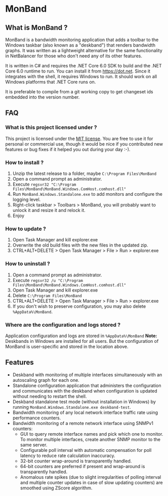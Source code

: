 MonBand
========
What is MonBand ?
-------------------
MonBand is a bandwidth monitoring application that adds a toolbar to the Windows taskbar (also known as a "deskband") that renders bandwidth graphs. It was written as a lightweight alternative for the same functionality in NetBalancer for those who don't need any of its other features.

It is written in C# and requires the .NET Core 6.0 SDK to build and the .NET Core 6.0 runtime to run. You can install it from https://dot.net. Since it integrates with the shell, it requires Windows to run. It should work on all Windows platforms that .NET Core runs on.

It is preferable to compile from a git working copy to get changeset ids embedded into the version number.

FAQ
---
### What is this project licensed under ?
This project is licensed under the [MIT license](http://opensource.org/licenses/MIT). You are free to use it for personal or commercial use, though it would be nice if you contributed new features or bug fixes if it helped you out during your day :-).

### How to install ?
1. Unzip the latest release to a folder, maybe `C:\Program Files\MonBand`
2. Open a command prompt as administrator.
3. Execute `regsvr32 "C:\Program Files\MonBand\MonBand.Windows.ComHost.comhost.dll"`
4. Run `MonBand.Windows.Standalone.exe` to add monitors and configure the logging level.
5. Right-click taskbar > Toolbars > MonBand, you will probably want to unlock it and resize it and relock it.
6. Enjoy

### How to update ?
1. Open Task Manager and kill explorer.exe
2. Overwrite the old build files with the new files in the updated zip.
3. CTRL+ALT+DELETE > Open Task Manager > File > Run > explorer.exe

### How to uninstall ?
1. Open a command prompt as administrator.
2. Execute `regsvr32 /u "C:\Program Files\MonBand\MonBand.Windows.ComHost.comhost.dll"`
3. Open Task Manager and kill explorer.exe
4. Delete `C:\Program Files\MonBand`
5. CTRL+ALT+DELETE > Open Task Manager > File > Run > explorer.exe
6. If you don't wish to preserve configuration, you may also delete `%AppData%\MonBand`.

### Where are the configuration and logs stored ?
Application configuration and logs are stored in `%AppData%\MonBand`
**Note:** Deskbands in Windows are installed for all users. But the configuration of MonBand is user-specific and stored in the location above.

Features
--------
* Deskband with monitoring of multiple interfaces simultaneously with an autoscaling graph for each one.
* Standalone configuration application that administers the configuration and communicates with the deskband when configuration is updated without needing to restart the shell.
* Deskband standalone test mode (without installation in Windows) by running `MonBand.Windows.Standalone.exe deskband-test`.
* Bandwidth monitoring of any local network interface traffic rate using performance counters.
* Bandwidth monitoring of a remote network interface using SNMPv1 counters: 
	* GUI to query remote interface names and pick which one to monitor. To monitor multiple interfaces, create another SNMP monitor to the same server.
	* Configurable poll interval with automatic compensation for poll latency to reduce rate calculation inaccuracy.
	* 32-bit counter wrap-around is transparently handled.
	* 64-bit counters are preferred if present and wrap-around is transparently handled.
	* Anomalous rate spikes (due to slight irregularities of polling interval and multiple counter updates in case of slow updating counters) are smoothed using ZScore algorithm.
